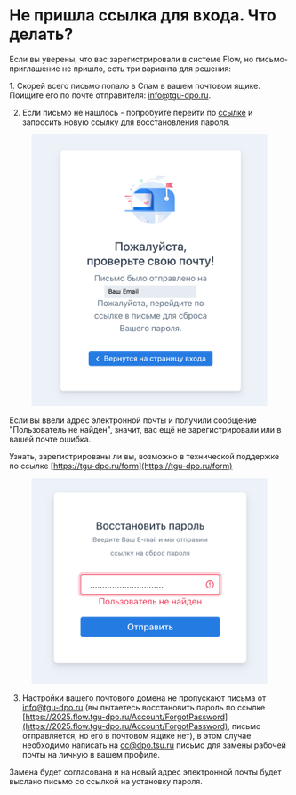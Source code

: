 # Не пришла ссылка для входа. Что делать?

Если вы уверены, что вас зарегистрировали в системе Flow, но письмо-приглашение не пришло, есть три варианта  для решения:

&#x20;1\. Скорей всего письмо попало в Спам в вашем почтовом ящике.  Поищите его по почте отправителя: info@tgu-dpo.ru.

2. Если письмо не нашлось - попробуйте перейти по [ссылке](https://2025.flow.tgu-dpo.ru/Account/ForgotPassword) и запросить[ ](https://2024.flow.tgu-dpo.ru/Account/ForgotPassword) новую ссылку для восстановления пароля.&#x20;

<figure><img src="../.gitbook/assets/image (1) (2).png" alt=""><figcaption></figcaption></figure>

Если вы ввели адрес электронной почты и получили сообщение "Пользователь не найден", значит, вас ещё не зарегистрировали или в вашей почте ошибка.&#x20;

Узнать, зарегистрированы ли вы, возможно в технической поддержке по ссылке [https://tgu-dpo.ru/form](https://tgu-dpo.ru/form)

<figure><img src="../.gitbook/assets/image (2) (2).png" alt=""><figcaption></figcaption></figure>

3. Настройки вашего почтового домена не пропускают письма от info@tgu-dpo.ru  (вы пытаетесь восстановить пароль по ссылке [https://2025.flow.tgu-dpo.ru/Account/ForgotPassword](https://2025.flow.tgu-dpo.ru/Account/ForgotPassword), письмо отправляется, но его в почтовом ящике нет), в этом случае необходимо написать на [cc@dpo.tsu.ru](mailto:cc@dpo.tsu.ru)  письмо для замены рабочей почты на личную в вашем профиле.&#x20;

Замена будет согласована и на новый адрес электронной почты будет выслано письмо со ссылкой на установку пароля.&#x20;
